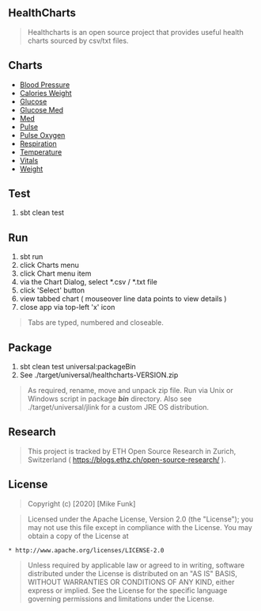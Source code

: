HealthCharts
------------
>Healthcharts is an open source project that provides useful health charts sourced by csv/txt files.

Charts
------
- [Blood Pressure](./docs/blood.pressure.chart.md)
- [Calories Weight](docs/calories.weight.chart.md)
- [Glucose](docs/glucose.chart.md)
- [Glucose Med](docs/glucose.med.chart.md)
- [Med](docs/med.chart.md)
- [Pulse](./docs/pulse.chart.md)
- [Pulse Oxygen](./docs/pulse.oxygen.chart.md)
- [Respiration](./docs/respiration.chart.md)
- [Temperature](./docs/temperature.chart.md)
- [Vitals](./docs/vitals.chart.md)
- [Weight](./docs/weight.chart.md)

Test
----
1. sbt clean test

Run
---
1. sbt run
2. click Charts menu
3. click Chart menu item
4. via the Chart Dialog, select *.csv / *.txt file
5. click 'Select' button
6. view tabbed chart ( mouseover line data points to view details )
7. close app via top-left 'x' icon
>Tabs are typed, numbered and closeable.

Package
-------
1. sbt clean test universal:packageBin
2. See ./target/universal/healthcharts-VERSION.zip
>As required, rename, move and unpack zip file. Run via Unix or Windows script in package ***bin*** directory.
>Also see ./target/universal/jlink for a custom JRE OS distribution.

Research
--------
>This project is tracked by ETH Open Source Research in Zurich, Switzerland ( https://blogs.ethz.ch/open-source-research/ ).

License
-------
> Copyright (c) [2020] [Mike Funk]

>Licensed under the Apache License, Version 2.0 (the "License");
you may not use this file except in compliance with the License.
You may obtain a copy of the License at

    * http://www.apache.org/licenses/LICENSE-2.0

>Unless required by applicable law or agreed to in writing, software
distributed under the License is distributed on an "AS IS" BASIS,
WITHOUT WARRANTIES OR CONDITIONS OF ANY KIND, either express or implied.
See the License for the specific language governing permissions and
limitations under the License.
